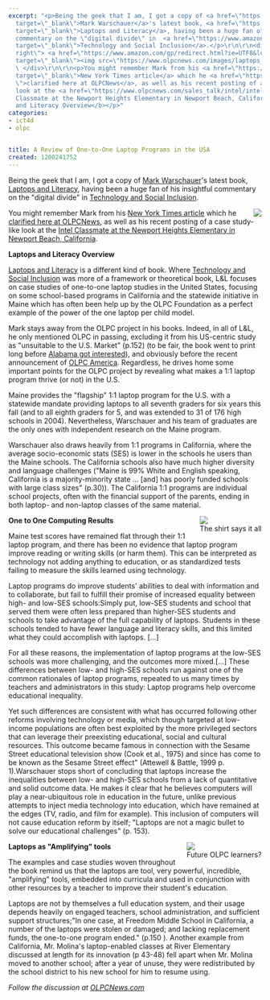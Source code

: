 ```yaml
---
excerpt: "<p>Being the geek that I am, I got a copy of <a href=\"https://en.wikipedia.org/wiki/Mark_Warschauer\"
  target=\"_blank\">Mark Warschauer</a>'s latest book, <a href=\"https://www.amazon.com/gp/redirect.html?ie=UTF8&location=http%3A%2F%2Fwww.amazon.com%2FLaptops-Literacy-Learning-Wireless-Classroom%2Fdp%2F0807747262&tag=olpcnewspost-20&linkCode=ur2&camp=1789&creative=9325\"
  target=\"_blank\">Laptops and Literacy</a>, having been a huge fan of his insightful
  commentary on the \"digital divide\" in  <a href=\"https://www.amazon.com/gp/redirect.html?ie=UTF8&location=http%3A%2F%2Fwww.amazon.com%2FTechnology-Social-Inclusion-Rethinking-Digital%2Fdp%2F0262232243&tag=olpcnewspost-20&linkCode=ur2&camp=1789&creative=9325\"
  target=\"_blank\">Technology and Social Inclusion</a>.</p>\r\n\r\n<div style=\"float:
  right\"> <a href=\"https://www.amazon.com/gp/redirect.html?ie=UTF8&location=http%3A%2F%2Fwww.amazon.com%2FLaptops-Literacy-Learning-Wireless-Classroom%2Fdp%2F0807747262&tag=olpcnewspost-20&linkCode=ur2&camp=1789&creative=9325\"
  target=\"_blank\"><img src=\"https://www.olpcnews.com/images/laptops_and_literacy.jpg\"></a>
  \ </div>\r\n\r\n<p>You might remember Mark from his <a href=\"https://www.nytimes.com/2007/05/04/education/04laptop.html?_r=1&oref=slogin\"
  target=\"_blank\">New York Times article</a> which he <a href=\"https://www.olpcnews.com/commentary/press/times_laptop_backstory.html
  \">clarified here at OLPCNews</a>, as well as his recent posting of a case study-like
  look at the <a href=\"https://www.olpcnews.com/sales_talk/intel/intel_classmate_pc_report.html\">Intel
  Classmate at the Newport Heights Elementary in Newport Beach, California</a>.  </p>\r\n\r\n<p><b>Laptops
  and Literacy Overview</b></p>"
categories:
- ict4d
- olpc


title: A Review of One-to-One Laptop Programs in the USA
created: 1200241752
---
```

<p>Being the geek that I am, I got a copy of <a href="https://en.wikipedia.org/wiki/Mark_Warschauer" target="_blank">Mark Warschauer</a>'s latest book, <a href="https://www.amazon.com/gp/redirect.html?ie=UTF8&location=http%3A%2F%2Fwww.amazon.com%2FLaptops-Literacy-Learning-Wireless-Classroom%2Fdp%2F0807747262&tag=olpcnewspost-20&linkCode=ur2&camp=1789&creative=9325" target="_blank">Laptops and Literacy</a>, having been a huge fan of his insightful commentary on the "digital divide" in  <a href="https://www.amazon.com/gp/redirect.html?ie=UTF8&location=http%3A%2F%2Fwww.amazon.com%2FTechnology-Social-Inclusion-Rethinking-Digital%2Fdp%2F0262232243&tag=olpcnewspost-20&linkCode=ur2&camp=1789&creative=9325" target="_blank">Technology and Social Inclusion</a>.</p>

<div style="float: right"> <a href="https://www.amazon.com/gp/redirect.html?ie=UTF8&location=http%3A%2F%2Fwww.amazon.com%2FLaptops-Literacy-Learning-Wireless-Classroom%2Fdp%2F0807747262&tag=olpcnewspost-20&linkCode=ur2&camp=1789&creative=9325" target="_blank"><img src="https://www.olpcnews.com/images/laptops_and_literacy.jpg"></a>  </div>

<p>You might remember Mark from his <a href="https://www.nytimes.com/2007/05/04/education/04laptop.html?_r=1&oref=slogin" target="_blank">New York Times article</a> which he <a href="https://www.olpcnews.com/commentary/press/times_laptop_backstory.html ">clarified here at OLPCNews</a>, as well as his recent posting of a case study-like look at the <a href="https://www.olpcnews.com/sales_talk/intel/intel_classmate_pc_report.html">Intel Classmate at the Newport Heights Elementary in Newport Beach, California</a>.  </p>

<p><b>Laptops and Literacy Overview</b></p>

<p><a href="https://www.amazon.com/gp/redirect.html?ie=UTF8&location=http%3A%2F%2Fwww.amazon.com%2FLaptops-Literacy-Learning-Wireless-Classroom%2Fdp%2F0807747262&tag=olpcnewspost-20&linkCode=ur2&camp=1789&creative=9325" target="_blank">Laptops and Literacy</a> is a different kind of book.  Where <a href="https://www.amazon.com/gp/redirect.html?ie=UTF8&location=http%3A%2F%2Fwww.amazon.com%2FTechnology-Social-Inclusion-Rethinking-Digital%2Fdp%2F0262232243&tag=olpcnewspost-20&linkCode=ur2&camp=1789&creative=9325" target="_blank">Technology and Social Inclusion</a> was more of a framework or theoretical book, L&L focuses on case studies of one-to-one laptop studies in the United States, focusing on some school-based programs in California and the statewide initiative in Maine which has often been help up by the OLPC Foundation as a perfect example of the power of the one laptop per child model.</p>

<p>Mark stays away from the OLPC project in his books.  Indeed, in all of L&L, he only mentioned OLPC in passing, excluding it from his US-centric study as "unsuitable to the U.S. Market" (p.152)  (to be fair, the book went to print long before <a href="https://www.olpcnews.com/countries/usa/olpc_alabama_wintel_blame.html">Alabama got interested</a>), and obviously before the recent announcement of <a href="https://www.pcworld.com/article/id,141298-c,notebooks/article.html">OLPC America</a>.  Regardless, he drives home some important points for the OLPC project by revealing what makes a 1:1 laptop program thrive (or not) in the U.S.</p>

<p>Maine provides the "flagship" 1:1 laptop program for the U.S. with a statewide mandate providing laptops to all seventh graders for six years this fall (and to all eighth graders for 5, and was extended to 31 of 176 high schools in 2004).  Nevertheless, Warschauer and his team of graduates are the only ones with independent research on the Maine program.  </p>

<p>Warschauer also draws heavily from 1:1 programs in California, where the average socio-economic stats (SES) is lower in the schools he users than the Maine schools.  The California schools also have much higher diversity and language challenges ("Maine is 99% White and English speaking, California is a majority-minority state  ... [and] has  poorly funded schools with large class sizes" (p.30)).  The California 1:1 programs are individual school projects, often with the financial support of the parents, ending in both laptop- and non-laptop classes of the same material.</p>

<div style="float: right"><a href="https://www.nytimes.com/2007/05/04/education/04laptop.html"><img src="https://www.olpcnews.com/images/nyt-olpc.jpg"></a><br>The shirt says it all</div>

<p><b>One to One Computing Results</b></p>

<p>Maine test scores have remained flat through their 1:1 laptop program, and there has been no evidence that laptop program improve reading or writing skills (or harm them).  This can be interpreted as technology not adding anything to education, or as standardized tests failing to measure the skills learned using technology.  </p>

<p>Laptop programs do improve students' abilities to deal with information and to collaborate, but fail to fulfill their promise of increased equality between high- and low-SES schools:Simply put, low-SES students and school that served them were often less prepared than higher-SES students and schools to take advantage of the full capability of laptops.  Students in these schools tended to have fewer language and literacy skills, and this limited what they could accomplish with laptops.  [...] </p>

<p>For all these reasons, the implementation of laptop programs at the low-SES schools was more challenging, and the outcomes more mixed.[...] These differences between low- and high-SES schools run against one of the common rationales of laptop programs, repeated to us many times by teachers and administrators in this study: Laptop programs help overcome educational inequality.  </p>

<p>Yet such differences are consistent with what has occurred following other reforms involving technology or media, which though targeted at low-income populations  are often best exploited by the more privileged sectors that can leverage their preexisting educational, social and cultural resources.  This outcome became famous in connection with the Sesame Street educational television show (Cook et al., 1975) and since has come to be known as the Sesame Street effect" (Attewell & Battle, 1999 p. 1).Warschauer stops short of concluding that laptops increase the inequalities between low- and high-SES schools from a lack of quantitative and solid outcome data.  He makes it clear that he believes computers will play a near-ubiquitous role in education in the future, unlike previous attempts to inject media technology into education, which have remained at the edges (TV, radio, and film for example).  This inclusion of computers will not cause education reform by itself; "Laptops are not a magic bullet to solve our educational challenges" (p. 153).</p>

<div  style="float: right"><a href="https://www.washingtonpost.com/wp-dyn/content/article/2006/12/08/AR2006120801826.html"><img src="https://media3.washingtonpost.com/wp-dyn/content/photo/2006/12/08/PH2006120801875.jpg" /></a><br>Future OLPC learners?</div>

<p><b>Laptops as "Amplifying" tools</b></p>

<p>The examples and case studies woven throughout the book remind us that the laptops are tool, very powerful, incredible, "amplifying" tools, embedded into curricula and used in conjunction with other resources by a teacher to improve their student's education.  </p>

<p>Laptops are not by themselves a full education system, and their usage depends heavily on engaged teachers, school administration, and sufficient support structures;"In one case, at Freedom Middle School in California, a number of the laptops were stolen or damaged; and lacking replacement funds, the one-to-one program ended." (p.150 ).  Another example from California, Mr. Molina's laptop-enabled classes at River Elementary discussed at length for its innovation (p 43-48) fell apart when Mr. Molina moved to another school; after a year of unuse, they were redistributed by the school district to his new school for him to resume using.</p>

<p><i>Follow the discussion at <a href="https://www.olpcnews.com/commentary/academia/laptop_programs_in_america.html">OLPCNews.com</a></i></p>
